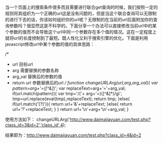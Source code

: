 当一个页面上的搜索条件很多而且需要进行联合get查询的时候，我们按照一定的规则将其组织为一个正确的url这是没有问题的，但是当这个联合查询可以无限制的进行下去的话，你该如何组织你的url呢？无限制的在当前的url后面附加你的查询参数吗？很显然这是不科学的。下面分享一个办法可以直接修改当前url中的某个参数的值而不会导致这个url中同一个参数存在多个值的情况。这在一定程度上就将url的长度控制到了最短。既人性化又利于搜索引擎的优化。下面是利用javascript修改url中某个参数的值的具体思路：

/* 
* url 目标url 
* arg 需要替换的参数名称 
* arg_val 替换后的参数的值 
* return url 参数替换后的url 
*/ 
function changeURLArg(url,arg,arg_val){ 
    var pattern=arg+'=([^&]*)'; 
    var replaceText=arg+'='+arg_val; 
    if(url.match(pattern)){ 
        var tmp='/('+ arg+'=)([^&]*)/gi'; 
        tmp=url.replace(eval(tmp),replaceText); 
        return tmp; 
    }else{ 
        if(url.match('[\?]')){ 
            return url+'&'+replaceText; 
        }else{ 
            return url+'?'+replaceText; 
        } 
    } 
    return url+'\n'+arg+'\n'+arg_val; 
}

使用方法如下：
changeURLArg('http://www.daimajiayuan.com/test.php?class_id=3&id=2','class_id',4); 

结果即为：http://www.daimajiayuan.com/test.php?class_id=4&id=2

